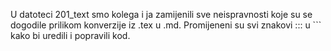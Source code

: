 U datoteci 201_text smo kolega i ja zamijenili sve neispravnosti koje su se dogodile prilikom konverzije iz .tex u .md.
Promijeneni su svi znakovi ::: u ``` kako bi uredili i popravili kod.
